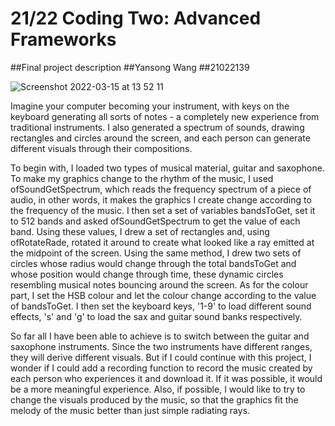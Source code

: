 # 21/22 Coding Two: Advanced Frameworks
##Final project description
##Yansong Wang
##21022139

![Screenshot 2022-03-15 at 13 52 11](https://user-images.githubusercontent.com/92035097/158420937-d8a918dc-e951-4105-a894-d52a7788e370.jpg)

Imagine your computer becoming your instrument, with keys on the keyboard generating all sorts of notes - a completely new experience from traditional instruments. 
I also generated a spectrum of sounds, drawing rectangles and circles around the screen, and each person can generate different visuals through their compositions.

To begin with, I loaded two types of musical material, guitar and saxophone. To make my graphics change to the rhythm of the music, I used ofSoundGetSpectrum, 
which reads the frequency spectrum of a piece of audio, in other words, it makes the graphics I create change according to the frequency of the music. 
I then set a set of variables bandsToGet, set it to 512 bands and asked ofSoundGetSpectrum to get the value of each band. Using these values, 
I drew a set of rectangles and, using ofRotateRade, rotated it around to create what looked like a ray emitted at the midpoint of the screen. 
Using the same method, I drew two sets of circles whose radius would change through the total bandsToGet and whose position would change through time, 
these dynamic circles resembling musical notes bouncing around the screen. As for the colour part, I set the HSB colour and let the colour change according 
to the value of bandsToGet. I then set the keyboard keys, '1-9' to load different sound effects, 's' and 'g' to load the sax and guitar sound banks respectively.

So far all I have been able to achieve is to switch between the guitar and saxophone instruments. Since the two instruments have different ranges, 
they will derive different visuals. But if I could continue with this project, I wonder if I could add a recording function to record the music created 
by each person who experiences it and download it. If it was possible, it would be a more meaningful experience. Also, if possible, I would like to try 
to change the visuals produced by the music, so that the graphics fit the melody of the music better than just simple radiating rays.

